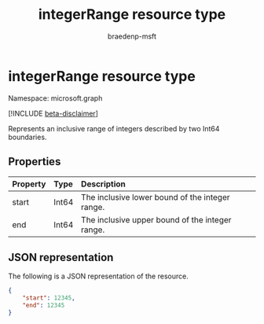﻿---
title: integerRange resource type
description: Represents an inclusive range of integers described by two Int64 boundaries.
author: braedenp-msft
localization_priority: Normal
ms.prod: universal-print
doc_type: resourcePageType
---

# integerRange resource type

Namespace: microsoft.graph

[!INCLUDE [beta-disclaimer](../../includes/beta-disclaimer.md)]

Represents an inclusive range of integers described by two Int64 boundaries.

## Properties

| Property | Type  | Description                                     |
| :------- | :---- | :---------------------------------------------- |
| start    | Int64 | The inclusive lower bound of the integer range. |
| end      | Int64 | The inclusive upper bound of the integer range. |

## JSON representation

The following is a JSON representation of the resource.

<!-- {
  "blockType": "resource",
  "optionalProperties": [

  ],
  "@odata.type": "microsoft.graph.integerRange"
}-->

```json
{
    "start": 12345,
    "end": 12345
}
```

<!-- uuid: 8fcb5dbc-d5aa-4681-8e31-b001d5168d79
2015-10-25 14:57:30 UTC -->

<!-- {
  "type": "#page.annotation",
  "description": "integerRange resource",
  "keywords": "",
  "section": "documentation",
  "tocPath": ""
}-->
